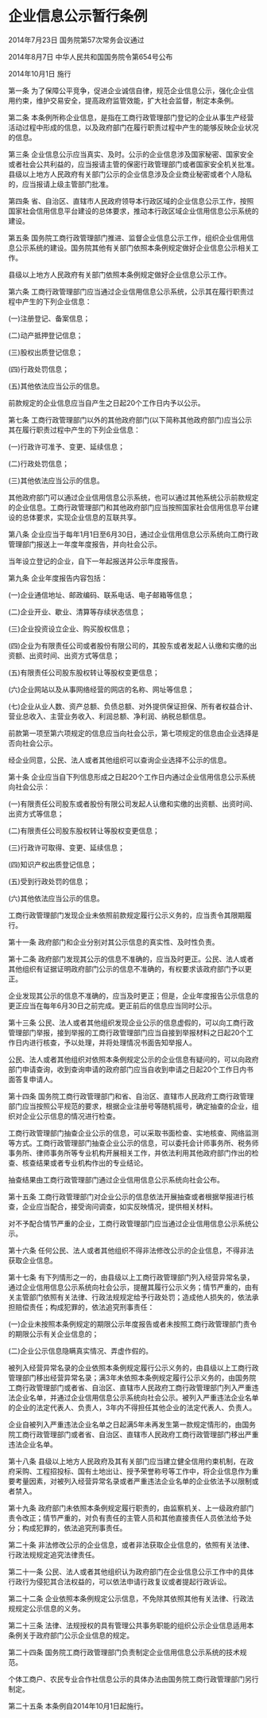 # 企业信息公示暂行条例

2014年7月23日 国务院第57次常务会议通过

2014年8月7日 中华人民共和国国务院令第654号公布

2014年10月1日 施行



第一条 为了保障公平竞争，促进企业诚信自律，规范企业信息公示，强化企业信用约束，维护交易安全，提高政府监管效能，扩大社会监督，制定本条例。

第二条 本条例所称企业信息，是指在工商行政管理部门登记的企业从事生产经营活动过程中形成的信息，以及政府部门在履行职责过程中产生的能够反映企业状况的信息。

第三条 企业信息公示应当真实、及时。公示的企业信息涉及国家秘密、国家安全或者社会公共利益的，应当报请主管的保密行政管理部门或者国家安全机关批准。县级以上地方人民政府有关部门公示的企业信息涉及企业商业秘密或者个人隐私的，应当报请上级主管部门批准。

第四条 省、自治区、直辖市人民政府领导本行政区域的企业信息公示工作，按照国家社会信用信息平台建设的总体要求，推动本行政区域企业信用信息公示系统的建设。

第五条 国务院工商行政管理部门推进、监督企业信息公示工作，组织企业信用信息公示系统的建设。国务院其他有关部门依照本条例规定做好企业信息公示相关工作。

县级以上地方人民政府有关部门依照本条例规定做好企业信息公示工作。

第六条 工商行政管理部门应当通过企业信用信息公示系统，公示其在履行职责过程中产生的下列企业信息：

(一)注册登记、备案信息；

(二)动产抵押登记信息；

(三)股权出质登记信息；

(四)行政处罚信息；

(五)其他依法应当公示的信息。

前款规定的企业信息应当自产生之日起20个工作日内予以公示。

第七条 工商行政管理部门以外的其他政府部门(以下简称其他政府部门)应当公示其在履行职责过程中产生的下列企业信息：

(一)行政许可准予、变更、延续信息；

(二)行政处罚信息；

(三)其他依法应当公示的信息。

其他政府部门可以通过企业信用信息公示系统，也可以通过其他系统公示前款规定的企业信息。工商行政管理部门和其他政府部门应当按照国家社会信用信息平台建设的总体要求，实现企业信息的互联共享。

第八条 企业应当于每年1月1日至6月30日，通过企业信用信息公示系统向工商行政管理部门报送上一年度年度报告，并向社会公示。

当年设立登记的企业，自下一年起报送并公示年度报告。

第九条 企业年度报告内容包括：

(一)企业通信地址、邮政编码、联系电话、电子邮箱等信息；

(二)企业开业、歇业、清算等存续状态信息；

(三)企业投资设立企业、购买股权信息；

(四)企业为有限责任公司或者股份有限公司的，其股东或者发起人认缴和实缴的出资额、出资时间、出资方式等信息；

(五)有限责任公司股东股权转让等股权变更信息；

(六)企业网站以及从事网络经营的网店的名称、网址等信息；

(七)企业从业人数、资产总额、负债总额、对外提供保证担保、所有者权益合计、营业总收入、主营业务收入、利润总额、净利润、纳税总额信息。

前款第一项至第六项规定的信息应当向社会公示，第七项规定的信息由企业选择是否向社会公示。

经企业同意，公民、法人或者其他组织可以查询企业选择不公示的信息。

第十条 企业应当自下列信息形成之日起20个工作日内通过企业信用信息公示系统向社会公示：

(一)有限责任公司股东或者股份有限公司发起人认缴和实缴的出资额、出资时间、出资方式等信息；

(二)有限责任公司股东股权转让等股权变更信息；

(三)行政许可取得、变更、延续信息；

(四)知识产权出质登记信息；

(五)受到行政处罚的信息；

(六)其他依法应当公示的信息。

工商行政管理部门发现企业未依照前款规定履行公示义务的，应当责令其限期履行。

第十一条 政府部门和企业分别对其公示信息的真实性、及时性负责。

第十二条 政府部门发现其公示的信息不准确的，应当及时更正。公民、法人或者其他组织有证据证明政府部门公示的信息不准确的，有权要求该政府部门予以更正。

企业发现其公示的信息不准确的，应当及时更正；但是，企业年度报告公示信息的更正应当在每年6月30日之前完成。更正前后的信息应当同时公示。

第十三条 公民、法人或者其他组织发现企业公示的信息虚假的，可以向工商行政管理部门举报，接到举报的工商行政管理部门应当自接到举报材料之日起20个工作日内进行核查，予以处理，并将处理情况书面告知举报人。

公民、法人或者其他组织对依照本条例规定公示的企业信息有疑问的，可以向政府部门申请查询，收到查询申请的政府部门应当自收到申请之日起20个工作日内书面答复申请人。

第十四条 国务院工商行政管理部门和省、自治区、直辖市人民政府工商行政管理部门应当按照公平规范的要求，根据企业注册号等随机摇号，确定抽查的企业，组织对企业公示信息的情况进行检查。

工商行政管理部门抽查企业公示的信息，可以采取书面检查、实地核查、网络监测等方式。工商行政管理部门抽查企业公示的信息，可以委托会计师事务所、税务师事务所、律师事务所等专业机构开展相关工作，并依法利用其他政府部门作出的检查、核查结果或者专业机构作出的专业结论。

抽查结果由工商行政管理部门通过企业信用信息公示系统向社会公布。

第十五条 工商行政管理部门对企业公示的信息依法开展抽查或者根据举报进行核查，企业应当配合，接受询问调查，如实反映情况，提供相关材料。

对不予配合情节严重的企业，工商行政管理部门应当通过企业信用信息公示系统公示。

第十六条 任何公民、法人或者其他组织不得非法修改公示的企业信息，不得非法获取企业信息。

第十七条 有下列情形之一的，由县级以上工商行政管理部门列入经营异常名录，通过企业信用信息公示系统向社会公示，提醒其履行公示义务；情节严重的，由有关主管部门依照有关法律、行政法规规定给予行政处罚；造成他人损失的，依法承担赔偿责任；构成犯罪的，依法追究刑事责任：

(一)企业未按照本条例规定的期限公示年度报告或者未按照工商行政管理部门责令的期限公示有关企业信息的；

(二)企业公示信息隐瞒真实情况、弄虚作假的。

被列入经营异常名录的企业依照本条例规定履行公示义务的，由县级以上工商行政管理部门移出经营异常名录；满3年未依照本条例规定履行公示义务的，由国务院工商行政管理部门或者省、自治区、直辖市人民政府工商行政管理部门列入严重违法企业名单，并通过企业信用信息公示系统向社会公示。被列入严重违法企业名单的企业的法定代表人、负责人，3年内不得担任其他企业的法定代表人、负责人。

企业自被列入严重违法企业名单之日起满5年未再发生第一款规定情形的，由国务院工商行政管理部门或者省、自治区、直辖市人民政府工商行政管理部门移出严重违法企业名单。

第十八条 县级以上地方人民政府及其有关部门应当建立健全信用约束机制，在政府采购、工程招投标、国有土地出让、授予荣誉称号等工作中，将企业信息作为重要考量因素，对被列入经营异常名录或者严重违法企业名单的企业依法予以限制或者禁入。

第十九条 政府部门未依照本条例规定履行职责的，由监察机关、上一级政府部门责令改正；情节严重的，对负有责任的主管人员和其他直接责任人员依法给予处分；构成犯罪的，依法追究刑事责任。

第二十条 非法修改公示的企业信息，或者非法获取企业信息的，依照有关法律、行政法规规定追究法律责任。

第二十一条 公民、法人或者其他组织认为政府部门在企业信息公示工作中的具体行政行为侵犯其合法权益的，可以依法申请行政复议或者提起行政诉讼。

第二十二条 企业依照本条例规定公示信息，不免除其依照其他有关法律、行政法规规定公示信息的义务。

第二十三条 法律、法规授权的具有管理公共事务职能的组织公示企业信息适用本条例关于政府部门公示企业信息的规定。

第二十四条 国务院工商行政管理部门负责制定企业信用信息公示系统的技术规范。

个体工商户、农民专业合作社信息公示的具体办法由国务院工商行政管理部门另行制定。

第二十五条 本条例自2014年10月1日起施行。